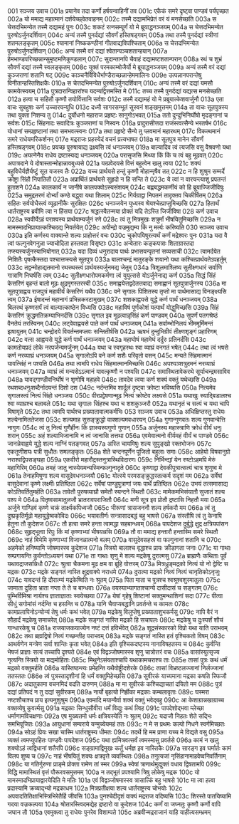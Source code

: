 001  सञ्जय उवाच
001a प्रयानेव तदा कर्णो हर्षयन्वाहिनीं तव
001c एकैकं समरे दृष्ट्वा पाण्डवं पर्यपृच्छत
002a यो ममाद्य महात्मानं दर्शयेच्छ्वेतवाहनम्
002c तस्मै दद्यामभिप्रेतं वरं यं मनसेच्छति
003a स चेत्तदभिमन्येत तस्मै दद्यामहं पुनः
003c शकटं रत्नसम्पूर्णं यो मे ब्रूयाद्धनञ्जयम्
004a स चेत्तदभिमन्येत पुरुषोऽर्जुनदर्शिवान्
004c अन्यं तस्मै पुनर्दद्यां सौवर्णं हस्तिषड्गवम्
005a तथा तस्मै पुनर्दद्यां स्त्रीणां शतमलङ्कृतम्
005c श्यामानां निष्ककण्ठीनां गीतवाद्यविपश्चिताम्
006a स चेत्तदभिमन्येत पुरुषोऽर्जुनदर्शिवान्
006c अन्यं तस्मै वरं दद्यां श्वेतान्पञ्चशतान्हयान्
007a हेमभाण्डपरिच्छन्नान्सुमृष्टमणिकुण्डलान्
007c सुदान्तानपि चैवाहं दद्यामष्टशतान्परान्
008a रथं च शुभ्रं सौवर्णं दद्यां तस्मै स्वलङ्कृतम्
008c युक्तं परमकाम्बोजैर्यो मे ब्रूयाद्धनञ्जयम्
009a अन्यं तस्मै वरं दद्यां कुञ्जराणां शतानि षट्
009c काञ्चनैर्विविधैर्भाण्डैराच्छन्नान्हेममालिनः
009e उत्पन्नानपरान्तेषु विनीतान्हस्तिशिक्षकैः
010a स चेत्तदभिमन्येत पुरुषोऽर्जुनदर्शिवान्
010c अन्यं तस्मै वरं दद्यां यमसौ कामयेत्स्वयम्
011a पुत्रदारान्विहारांश्च यदन्यद्वित्तमस्ति मे
011c तच्च तस्मै पुनर्दद्यां यद्यत्स मनसेच्छति
012a हत्वा च सहितौ कृष्णौ तयोर्वित्तानि सर्वशः
012c तस्मै दद्यामहं यो मे प्रब्रूयात्केशवार्जुनौ
013a एता वाचः सुबहुशः कर्ण उच्चारयन्युधि
013c दध्मौ सागरसम्भूतं सुस्वनं शङ्खमुत्तमम्
014a ता वाचः सूतपुत्रस्य तथा युक्ता निशम्य तु
014c दुर्योधनो महाराज प्रहृष्टः सानुगोऽभवत्
015a ततो दुन्दुभिनिर्घोषो मृदङ्गानां च सर्वशः
015c सिंहनादः सवादित्रः कुञ्जराणां च निस्वनः
016a प्रादुरासीत्तदा राजंस्त्वत्सैन्ये भरतर्षभ
016c योधानां सम्प्रहृष्टानां तथा समभवत्स्वनः
017a तथा प्रहृष्टे सैन्ये तु प्लवमानं महारथम्
017c विकत्थमानं समरे राधेयमरिकर्शनम्
017e मद्रराजः प्रहस्येदं वचनं प्रत्यभाषत
018a मा सूतपुत्र मानेन सौवर्णं हस्तिषड्गवम्
018c प्रयच्छ पुरुषायाद्य द्रक्ष्यसि त्वं धनञ्जयम्
019a बाल्यादिव त्वं त्यजसि वसु वैश्रवणो यथा
019c अयत्नेनैव राधेय द्रष्टास्यद्य धनञ्जयम्
020a परासृजसि मिथ्या किं किं च त्वं बहु मूढवत्
020c अपात्रदाने ये दोषास्तान्मोहान्नावबुध्यसे
021a यत्प्रवेदयसे वित्तं बहुत्वेन खलु त्वया
021c शक्यं बहुविधैर्यज्ञैर्यष्टुं सूत यजस्व तैः
022a यच्च प्रार्थयसे हन्तुं कृष्णौ मोहान्मृषैव तत्
022c न हि शुश्रुम सम्मर्दे क्रोष्ट्रा सिंहौ निपातितौ
023a अप्रार्थितं प्रार्थयसे सुहृदो न हि सन्ति ते
023c ये त्वां न वारयन्त्याशु प्रपतन्तं हुताशने
024a कालकार्यं न जानीषे कालपक्वोऽस्यसंशयम्
024c बह्वबद्धमकर्णीयं को हि ब्रूयाज्जिजीविषुः
025a समुद्रतरणं दोर्भ्यां कण्ठे बद्ध्वा यथा शिलाम्
025c गिर्यग्राद्वा निपतनं तादृक्तव चिकीर्षितम्
026a सहितः सर्वयोधैस्त्वं व्यूढानीकैः सुरक्षितः
026c धनञ्जयेन युध्यस्व श्रेयश्चेत्प्राप्तुमिच्छसि
027a हितार्थं धार्तराष्ट्रस्य ब्रवीमि त्वा न हिंसया
027c श्रद्धत्स्वैतन्मया प्रोक्तं यदि तेऽस्ति जिजीविषा
028  कर्ण उवाच
028a स्ववीर्येऽहं पराश्वस्य प्रार्थयाम्यर्जुनं रणे
028c त्वं तु मित्रमुखः शत्रुर्मां भीषयितुमिच्छसि
029a न मामस्मादभिप्रायात्कश्चिदद्य निवर्तयेत्
029c अपीन्द्रो वज्रमुद्यम्य किं नु मर्त्यः करिष्यति
030  सञ्जय उवाच
030a इति कर्णस्य वाक्यान्ते शल्यः प्राहोत्तरं वचः
030c चुकोपयिषुरत्यर्थं कर्णं मद्रेश्वरः पुनः
031a यदा वै त्वां फल्गुनवेगनुन्ना ज्याचोदिता हस्तवता विसृष्टाः
031c अन्वेतारः कङ्कपत्राः शिताग्रास्तदा तप्स्यस्यर्जुनस्याभियोगात्
032a यदा दिव्यं धनुरादाय पार्थः प्रभासयन्पृतनां सव्यसाची
032c त्वामर्दयेत निशितैः पृषत्कैस्तदा पश्चात्तप्स्यसे सूतपुत्र
033a बालश्चन्द्रं मातुरङ्के शयानो यथा कश्चित्प्रार्थयतेऽपहर्तुम्
033c तद्वन्मोहाद्यतमानो रथस्थस्त्वं प्रार्थयस्यर्जुनमद्य जेतुम्
034a त्रिशूलमाश्लिष्य सुतीक्ष्णधारं सर्वाणि गात्राणि निघर्षसि त्वम्
034c सुतीक्ष्णधारोपमकर्मणा त्वं युयुत्ससे योऽर्जुनेनाद्य कर्ण
035a सिद्धं सिंहं केसरिणं बृहन्तं बालो मूढः क्षुद्रमृगस्तरस्वी
035c समाह्वयेत्तद्वदेतत्तवाद्य समाह्वानं सूतपुत्रार्जुनस्य
036a मा सूतपुत्राह्वय राजपुत्रं महावीर्यं केसरिणं यथैव
036c वने सृगालः पिशितस्य तृप्तो मा पार्थमासाद्य विनङ्क्ष्यसि त्वम्
037a ईषादन्तं महानागं प्रभिन्नकरटामुखम्
037c शशकाह्वयसे युद्धे कर्ण पार्थं धनञ्जयम्
038a बिलस्थं कृष्णसर्पं त्वं बाल्यात्काष्ठेन विध्यसि
038c महाविषं पूर्णकोशं यत्पार्थं योद्धुमिच्छसि
039a सिंहं केसरिणं क्रुद्धमतिक्रम्याभिनर्दसि
039c सृगाल इव मूढत्वान्नृसिंहं कर्ण पाण्डवम्
040a सुपर्णं पतगश्रेष्ठं वैनतेयं तरस्विनम्
040c लट्वेवाह्वयसे पाते कर्ण पार्थं धनञ्जयम्
041a सर्वाम्भोनिलयं भीममूर्मिमन्तं झषायुतम्
041c चन्द्रोदये विवर्तन्तमप्लवः सन्तितीर्षसि
042a ऋषभं दुन्दुभिग्रीवं तीक्ष्णशृङ्गं प्रहारिणम्
042c वत्स आह्वयसे युद्धे कर्ण पार्थं धनञ्जयम्
043a महाघोषं महामेघं दर्दुरः प्रतिनर्दसि
043c कामतोयप्रदं लोके नरपर्जन्यमर्जुनम्
044a यथा च स्वगृहस्थः श्वा व्याघ्रं वनगतं भषेत्
044c तथा त्वं भषसे कर्ण नरव्याघ्रं धनञ्जयम्
045a सृगालोऽपि वने कर्ण शशैः परिवृतो वसन्
045c मन्यते सिंहमात्मानं यावत्सिंहं न पश्यति
046a तथा त्वमपि राधेय सिंहमात्मानमिच्छसि
046c अपश्यञ्शत्रुदमनं नरव्याघ्रं धनञ्जयम्
047a व्याघ्रं त्वं मन्यसेऽऽत्मानं यावत्कृष्णौ न पश्यसि
047c समास्थितावेकरथे सूर्याचन्द्रमसाविव
048a यावद्गाण्डीवनिर्घोषं न शृणोषि महाहवे
048c तावदेव त्वया कर्ण शक्यं वक्तुं यथेच्छसि
049a रथशब्दधनुःशब्दैर्नादयन्तं दिशो दश
049c नर्दन्तमिव शार्दूलं दृष्ट्वा क्रोष्टा भविष्यसि
050a नित्यमेव सृगालस्त्वं नित्यं सिंहो धनञ्जयः
050c वीरप्रद्वेषणान्मूढ नित्यं क्रोष्टेव लक्ष्यसे
051a यथाखुः स्याद्बिडालश्च श्वा व्याघ्रश्च बलाबले
051c यथा सृगालः सिंहश्च यथा च शशकुञ्जरौ
052a यथानृतं च सत्यं च यथा चापि विषामृते
052c तथा त्वमपि पार्थश्च प्रख्यातावात्मकर्मभिः
053  सञ्जय उवाच
053a अधिक्षिप्तस्तु राधेयः शल्येनामिततेजसा
053c शल्यमाह सुसङ्क्रुद्धो वाक्शल्यमवधारयन्
054a गुणान्गुणवतः शल्य गुणवान्वेत्ति नागुणः
054c त्वं तु नित्यं गुणैर्हीनः किं ज्ञास्यस्यगुणो गुणान्
055a अर्जुनस्य महास्त्राणि क्रोधं वीर्यं धनुः शरान्
055c अहं शल्याभिजानामि न त्वं जानासि तत्तथा
056a एवमेवात्मनो वीर्यमहं वीर्यं च पाण्डवे
056c जानन्नेवाह्वये युद्धे शल्य नाग्निं पतङ्गवत्
057a अस्ति चायमिषुः शल्य सुपुङ्खो रक्तभोजनः
057c एकतूणीशयः पत्री सुधौतः समलङ्कृतः
058a शेते चन्दनपूर्णेन पूजितो बहुलाः समाः
058c आहेयो विषवानुग्रो नराश्वद्विपसङ्घहा
059a एकवीरो महारौद्रस्तनुत्रास्थिविदारणः
059c निर्भिन्द्यां येन रुष्टोऽहमपि मेरुं महागिरिम्
060a तमहं जातु नास्येयमन्यस्मिन्फल्गुनादृते
060c कृष्णाद्वा देवकीपुत्रात्सत्यं चात्र शृणुष्व मे
061a तेनाहमिषुणा शल्य वासुदेवधनञ्जयौ
061c योत्स्ये परमसङ्क्रुद्धस्तत्कर्म सदृशं मम
062a सर्वेषां वासुदेवानां कृष्णे लक्ष्मीः प्रतिष्ठिता
062c सर्वेषां पाण्डुपुत्राणां जयः पार्थे प्रतिष्ठितः
062e उभयं तत्समासाद्य कोऽतिवर्तितुमर्हति
063a तावेतौ पुरुषव्याघ्रौ समेतौ स्यन्दने स्थितौ
063c मामेकमभिसंयातौ सुजातं शल्य पश्य मे
064a पितृष्वसामातुलजौ भ्रातरावपराजितौ
064c मणी सूत्र इव प्रोतौ द्रष्टासि निहतौ मया
065a अर्जुने गाण्डिवं कृष्णे चक्रं तार्क्ष्यकपिध्वजौ
065c भीरूणां त्रासजननौ शल्य हर्षकरौ मम
066a त्वं तु दुष्प्रकृतिर्मूढो महायुद्धेष्वकोविदः
066c भयावतीर्णः सन्त्रासादबद्धं बहु भाषसे
067a संस्तौषि त्वं तु केनापि हेतुना तौ कुदेशज
067c तौ हत्वा समरे हन्ता त्वामद्धा सहबान्धवम्
068a पापदेशज दुर्बुद्धे क्षुद्र क्षत्रियपांसन
068c सुहृद्भूत्वा रिपुः किं मां कृष्णाभ्यां भीषयन्नसि
069a तौ वा ममाद्य हन्तारौ हन्तास्मि समरे स्थितौ
069c नाहं बिभेमि कृष्णाभ्यां विजानन्नात्मनो बलम्
070a वासुदेवसहस्रं वा फल्गुनानां शतानि च
070c अहमेको हनिष्यामि जोषमास्स्व कुदेशज
071a स्त्रियो बालाश्च वृद्धाश्च प्रायः क्रीडागता जनाः
071c या गाथाः सम्प्रगायन्ति कुर्वन्तोऽध्ययनं यथा
071e ता गाथाः शृणु मे शल्य मद्रकेषु दुरात्मसु
072a ब्राह्मणैः कथिताः पूर्वं यथावद्राजसन्निधौ
072c श्रुत्वा चैकमना मूढ क्षम वा ब्रूहि वोत्तरम्
073a मित्रध्रुङ्मद्रको नित्यं यो नो द्वेष्टि स मद्रकः
073c मद्रके सङ्गतं नास्ति क्षुद्रवाक्ये नराधमे
074a दुरात्मा मद्रको नित्यं नित्यं चानृतिकोऽनृजुः
074c यावदन्तं हि दौरात्म्यं मद्रकेष्विति नः श्रुतम्
075a पिता माता च पुत्रश्च श्वश्रूश्वशुरमातुलाः
075c जामाता दुहिता भ्राता नप्ता ते ते च बान्धवाः
076a वयस्याभ्यागताश्चान्ये दासीदासं च सङ्गतम्
076c पुम्भिर्विमिश्रा नार्यश्च ज्ञाताज्ञाताः स्वयेच्छया
077a येषां गृहेषु शिष्टानां सक्तुमन्थाशिनां सदा
077c पीत्वा सीधुं सगोमांसं नर्दन्ति च हसन्ति च
078a यानि चैवाप्यबद्धानि प्रवर्तन्ते च कामतः
078c कामप्रलापिनोऽन्योन्यं तेषु धर्मः कथं भवेत्
079a मद्रकेषु विलुप्तेषु प्रख्याताशुभकर्मसु
079c नापि वैरं न सौहार्दं मद्रकेषु समाचरेत्
080a मद्रके सङ्गतं नास्ति मद्रको हि सचापलः
080c मद्रकेषु च दुःस्पर्शं शौचं गान्धारकेषु च
081a राजयाजकयाज्येन नष्टं दत्तं हविर्भवेत्
082a शूद्रसंस्कारको विप्रो यथा याति पराभवम्
082c तथा ब्रह्मद्विषो नित्यं गच्छन्तीह पराभवम्
083a मद्रके सङ्गतं नास्ति हतं वृश्चिकतो विषम्
083c आथर्वणेन मन्त्रेण सर्वा शान्तिः कृता भवेत्
084a इति वृश्चिकदष्टस्य नानाविषहतस्य च
084c कुर्वन्ति भेषजं प्राज्ञाः सत्यं तच्चापि दृश्यते
084e एवं विद्वञ्जोषमास्स्व शृणु चात्रोत्तरं वचः
085a वासांस्युत्सृज्य नृत्यन्ति स्त्रियो या मद्यमोहिताः
085c मिथुनेऽसंयताश्चापि यथाकामचराश्च ताः
085e तासां पुत्रः कथं धर्मं मद्रको वक्तुमर्हति
086a यास्तिष्ठन्त्यः प्रमेहन्ति यथैवोष्ट्रीदशेरके
086c तासां विभ्रष्टलज्जानां निर्लज्जानां ततस्ततः
086e त्वं पुत्रस्तादृशीनां हि धर्मं वक्तुमिहेच्छसि
087a सुवीरकं याच्यमाना मद्रका कषति स्फिजौ
087c अदातुकामा वचनमिदं वदति दारुणम्
088a मा मा सुवीरकं कश्चिद्याचतां दयितो मम
088c पुत्रं दद्यां प्रतिपदं न तु दद्यां सुवीरकम्
089a नार्यो बृहत्यो निर्ह्रीका मद्रकाः कम्बलावृताः
089c घस्मरा नष्टशौचाश्च प्राय इत्यनुशुश्रुम
090a एवमादि मयान्यैर्वा शक्यं वक्तुं भवेद्बहु
090c आ केशाग्रान्नखाग्राच्च वक्तव्येषु कुवर्त्मसु
091a मद्रकाः सिन्धुसौवीरा धर्मं विद्युः कथं त्विह
091c पापदेशोद्भवा म्लेच्छा धर्माणामविचक्षणाः
092a एष मुख्यतमो धर्मः क्षत्रियस्येति नः श्रुतम्
092c यदाजौ निहतः शेते सद्भिः समभिपूजितः
093a आयुधानां सम्पराये यन्मुच्येयमहं ततः
093c न मे स प्रथमः कल्पो निधने स्वर्गमिच्छतः
094a सोऽहं प्रियः सखा चास्मि धार्तराष्ट्रस्य धीमतः
094c तदर्थे हि मम प्राणा यच्च मे विद्यते वसु
095a व्यक्तं त्वमप्युपहितः पाण्डवैः पापदेशज
095c यथा ह्यमित्रवत्सर्वं त्वमस्मासु प्रवर्तसे
096a कामं न खलु शक्योऽहं त्वद्विधानां शतैरपि
096c सङ्ग्रामाद्विमुखः कर्तुं धर्मज्ञ इव नास्तिकैः
097a सारङ्ग इव घर्मार्तः कामं विलप शुष्य च
097c नाहं भीषयितुं शक्यः क्षत्रवृत्ते व्यवस्थितः
098a तनुत्यजां नृसिंहानामाहवेष्वनिवर्तिनाम्
098c या गतिर्गुरुणा प्राङ्मे प्रोक्ता रामेण तां स्मर
099a स्वेषां त्राणार्थमुद्युक्तं वधाय द्विषतामपि
099c विद्धि मामास्थितं वृत्तं पौरूरवसमुत्तमम्
100a न तद्भूतं प्रपश्यामि त्रिषु लोकेषु मद्रक
100c यो मामस्मादभिप्रायाद्वारयेदिति मे मतिः
101a एवं विद्वञ्जोषमास्स्व त्रासात्किं बहु भाषसे
101c मा त्वा हत्वा प्रदास्यामि क्रव्याद्भ्यो मद्रकाधम
102a मित्रप्रतीक्षया शल्य धार्तराष्ट्रस्य चोभयोः
102c अपवादतितिक्षाभिस्त्रिभिरेतैर्हि जीवसि
103a पुनश्चेदीदृशं वाक्यं मद्रराज वदिष्यसि
103c शिरस्ते पातयिष्यामि गदया वज्रकल्पया
104a श्रोतारस्त्विदमद्येह द्रष्टारो वा कुदेशज
104c कर्णं वा जघ्नतुः कृष्णौ कर्णो वापि जघान तौ
105a एवमुक्त्वा तु राधेयः पुनरेव विशाम्पते
105c अब्रवीन्मद्रराजानं याहि याहीत्यसम्भ्रमम्

